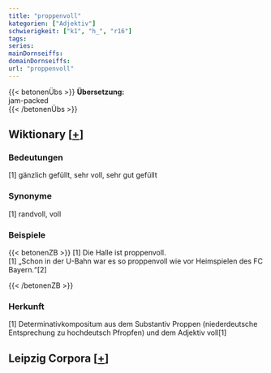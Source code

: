 ```yaml
---
title: "proppenvoll"
kategorien: ["Adjektiv"]
schwierigkeit: ["k1", "h_", "r16"]
tags:
series:
mainDornseiffs:
domainDornseiffs:
url: "proppenvoll"
---
```


{{< betonenÜbs >}}
**Übersetzung:**  
jam-packed  
{{< /betonenÜbs >}}

## Wiktionary [[+](https://de.wiktionary.org/wiki/proppenvoll)]

### Bedeutungen
[1] gänzlich gefüllt, sehr voll, sehr gut gefüllt  

### Synonyme
[1] randvoll, voll  

### Beispiele
{{< betonenZB >}}
[1] Die Halle ist proppenvoll.  
[1] „Schon in der U-Bahn war es so proppenvoll wie vor Heimspielen des FC Bayern.“[2]  

{{< /betonenZB >}}
### Herkunft
[1] Determinativkompositum aus dem Substantiv Proppen (niederdeutsche Entsprechung zu hochdeutsch Pfropfen) und dem Adjektiv voll[1]  


## Leipzig Corpora [[+](https://corpora.uni-leipzig.de/en/res?word=proppenvoll&corpusId=deu_newscrawl-public_2018)]

